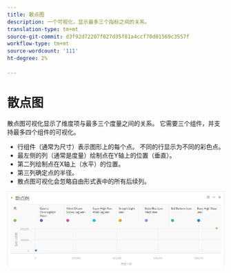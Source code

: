 ```yaml
---
title: 散点图
description: 一个可视化，显示最多三个指标之间的关系。
translation-type: tm+mt
source-git-commit: d3f92d72207f027d35f81a4ccf70d01569c3557f
workflow-type: tm+mt
source-wordcount: '111'
ht-degree: 2%

---
```



# 散点图

散点图可视化显示了维度项与最多三个度量之间的关系。 它需要三个组件，并支持最多四个组件的可视化。

* 行组件（通常为尺寸）表示图形上的每个点。 不同的行显示为不同的彩色点。
* 最左侧的列（通常是度量）绘制点在Y轴上的位置（垂直）。
* 第二列绘制点在X轴上（水平）的位置。
* 第三列确定点的半径。
* 散点图可视化会忽略自由形式表中的所有后续列。

![散点图](assets/scatter.png)
